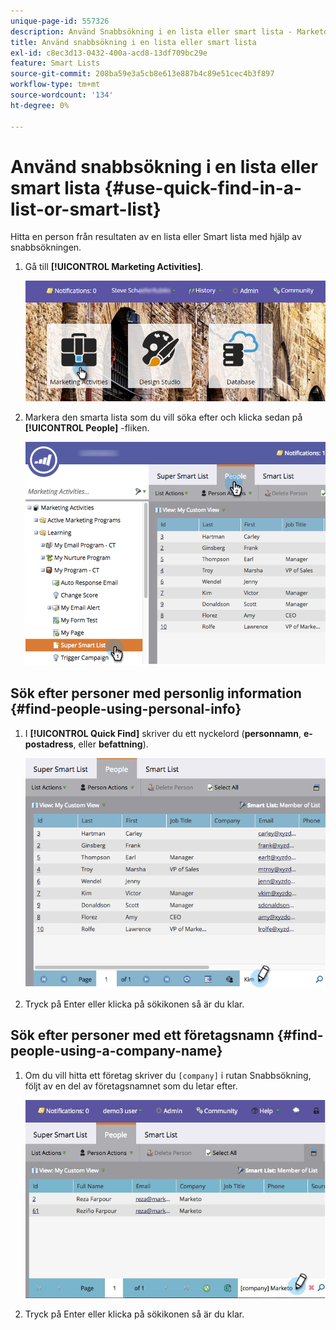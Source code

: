 ```yaml
---
unique-page-id: 557326
description: Använd Snabbsökning i en lista eller smart lista - Marketo Docs - produktdokumentation
title: Använd snabbsökning i en lista eller smart lista
exl-id: c8ec3d13-0432-400a-acd8-13df709bc29e
feature: Smart Lists
source-git-commit: 208ba59e3a5cb8e613e887b4c89e51cec4b3f897
workflow-type: tm+mt
source-wordcount: '134'
ht-degree: 0%

---
```


# Använd snabbsökning i en lista eller smart lista {#use-quick-find-in-a-list-or-smart-list}

Hitta en person från resultaten av en lista eller Smart lista med hjälp av snabbsökningen.

1. Gå till **[!UICONTROL Marketing Activities]**.

   ![](assets/login-marketing-activities.png)

1. Markera den smarta lista som du vill söka efter och klicka sedan på **[!UICONTROL People]** -fliken.

   ![](assets/smartlistpeople.png)

## Sök efter personer med personlig information {#find-people-using-personal-info}

1. I **[!UICONTROL Quick Find]** skriver du ett nyckelord (**personnamn**, **e-postadress**, eller **befattning**).

   ![](assets/searchpeople.png)

1. Tryck på Enter eller klicka på sökikonen så är du klar.

## Sök efter personer med ett företagsnamn {#find-people-using-a-company-name}

1. Om du vill hitta ett företag skriver du `[company]` i rutan Snabbsökning, följt av en del av företagsnamnet som du letar efter.

   ![](assets/supersmartlistsearch.jpg)

1. Tryck på Enter eller klicka på sökikonen så är du klar.
